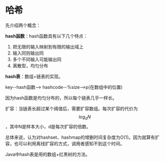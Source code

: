 # 哈希

先介绍两个概念：

**hash函数**：hash函数具有以下几个特点：

1. 把无限的输入映射到有限的输出域上
2. 输入同则输出同
3. 多个不同输入可能输出同
4. 离散型，均匀分布

**hash表**：数组+链表的实现。

key--hash函数--&gt; hashcode--%size--&gt;p\(在数组中的位置\)

因为hash函数是均匀分布的，所以每个链表几乎一样长。

扩容：当链表长超过某个阈值后，需要扩容数组。每次扩容的代价为$$log_{d}N$$，其中N是样本大小，d是每次扩容的倍数。

总体来说，认为对hashset、hashmap的增删时间复杂度为O\(1\)。因为就算有扩容，也可以利用离线扩容的方式，调用者感知不到这个时间。

Java中hash表是用的数组+红黑树的方法。


